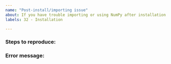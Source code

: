 ```yaml
---
name: "Post-install/importing issue"
about: If you have trouble importing or using NumPy after installation
labels: 32 - Installation

---
```


<!-- Please describe the issue in detail here, and fill in the fields below. Also, check our Troubleshooting ImportError document to see if your issue is listed there: https://numpy.org/devdocs/user/troubleshooting-importerror.html -->

### Steps to reproduce:

<!-- Please describe the installation method (e.g. building from source, Anaconda, pip), your OS and NumPy/Python version information -->

### Error message:

<!-- If you are reporting a segfault please include a GDB traceback, which you
can generate by following
https://github.com/numpy/numpy/blob/main/doc/source/dev/development_environment.rst#debugging -->

<!-- Full error message, if any (starting from line Traceback: ...) -->


